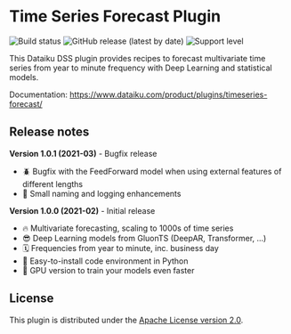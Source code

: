 # Time Series Forecast Plugin

![Build status](https://github.com/dataiku/dss-plugin-timeseries-forecast/actions/workflows/auto-make.yml/badge.svg) ![GitHub release (latest by date)](https://img.shields.io/github/v/release/dataiku/dss-plugin-timeseries-forecast?logo=github) ![Support level](https://img.shields.io/badge/support-Tier%202-yellowgreen)

This Dataiku DSS plugin provides recipes to forecast multivariate time series from year to minute frequency with Deep Learning and statistical models.

Documentation: https://www.dataiku.com/product/plugins/timeseries-forecast/

## Release notes

**Version 1.0.1 (2021-03)** - Bugfix release

- 🪲 Bugfix with the FeedForward model when using external features of different lengths
- 💅 Small naming and logging enhancements

**Version 1.0.0 (2021-02)** - Initial release

- 🔥 Multivariate forecasting, scaling to 1000s of time series
- 😎 Deep Learning models from GluonTS (DeepAR, Transformer, ...)
- 🗓 Frequencies from year to minute, inc. business day
- 🐍 Easy-to-install code environment in Python
- 👾 GPU version to train your models even faster

## License

This plugin is distributed under the [Apache License version 2.0](LICENSE).

